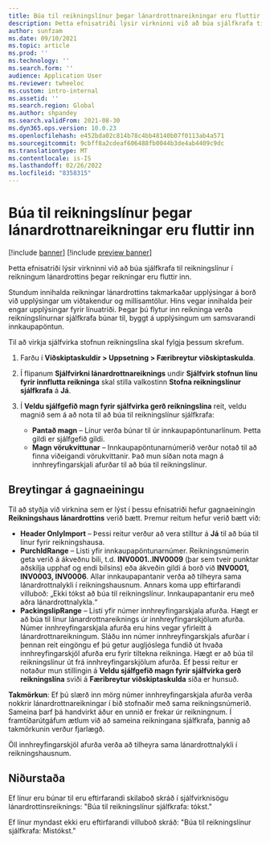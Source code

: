 ```yaml
---
title: Búa til reikningslínur þegar lánardrottnareikningar eru fluttir inn
description: Þetta efnisatriði lýsir virkninni við að búa sjálfkrafa til reikningslínur í reikningum lánardrottins þegar reikningar eru fluttir inn.
author: sunfzam
ms.date: 09/10/2021
ms.topic: article
ms.prod: ''
ms.technology: ''
ms.search.form: ''
audience: Application User
ms.reviewer: twheeloc
ms.custom: intro-internal
ms.assetid: ''
ms.search.region: Global
ms.author: shpandey
ms.search.validFrom: 2021-08-30
ms.dyn365.ops.version: 10.0.23
ms.openlocfilehash: e452bda02c814b78c4bb48140b07f0113ab4a571
ms.sourcegitcommit: 9cbff8a2cdeaf606488fb0044b3de4ab4409c9dc
ms.translationtype: MT
ms.contentlocale: is-IS
ms.lasthandoff: 02/26/2022
ms.locfileid: "8358315"
---
```

# <a name="generate-invoice-lines-when-you-import-vendor-invoices"></a>Búa til reikningslínur þegar lánardrottnareikningar eru fluttir inn

[!include [banner](../includes/banner.md)]
[!include [preview banner](../includes/preview-banner.md)]

Þetta efnisatriði lýsir virkninni við að búa sjálfkrafa til reikningslínur í reikningum lánardrottins þegar reikningar eru fluttir inn.

Stundum innihalda reikningar lánardrottins takmarkaðar upplýsingar á borð við upplýsingar um viðtakendur og millisamtölur. Hins vegar innihalda þeir engar upplýsingar fyrir línuatriði. Þegar þú flytur inn reikninga verða reikningslínurnar sjálfkrafa búnar til, byggt á upplýsingum um samsvarandi innkaupapöntun.

Til að virkja sjálfvirka stofnun reikningslína skal fylgja þessum skrefum.

1.  Farðu í **Viðskiptaskuldir \> Uppsetning \> Færibreytur viðskiptaskulda**.
2.  Í flipanum **Sjálfvirkni lánardrottnareiknings** undir **Sjálfvirk stofnun línu fyrir innflutta reikninga** skal stilla valkostinn **Stofna reikningslínur sjálfkrafa** á **Já**. 
4.  Í **Veldu sjálfgefið magn fyrir sjálfvirka gerð reikningslína** reit, veldu magnið sem á að nota til að búa til reikningslínur sjálfkrafa:

    - **Pantað magn** – Línur verða búnar til úr innkaupapöntunarlínum. Þetta gildi er sjálfgefið gildi.
    - **Magn vörukvittunar** – Innkaupapöntunarnúmerið verður notað til að finna viðeigandi vörukvittanir. Það mun síðan nota magn á innhreyfingarskjali afurðar til að búa til reikningslínur.

## <a name="data-entity-changes"></a>Breytingar á gagnaeiningu

Til að styðja við virknina sem er lýst í þessu efnisatriði hefur gagnaeiningin **Reikningshaus lánardrottins** verið bætt. Þremur reitum hefur verið bætt við:

- **Header OnlyImport** – Þessi reitur verður að vera stilltur á **Já** til að búa til línur fyrir reikningshausa.
- **PurchIdRange** – Listi yfir innkaupapöntunarnúmer. Reikningsnúmerin geta verið á ákveðnu bili, t.d. **INV0001..INV0009** (þar sem tveir punktar aðskilja upphaf og endi bilsins) eða ákveðin gildi á borð við **INV0001, INV0003, INV0006**. Allar innkaupapantanir verða að tilheyra sama lánardrottnalykli í reikningshausnum. Annars koma upp eftirfarandi villuboð: „Ekki tókst að búa til reikningslínur. Innkaupapantanir eru með aðra lánardrottnalykla.“
- **PackingslipRange** – Listi yfir númer innhreyfingarskjala afurða. Hægt er að búa til línur lánardrottnareiknings úr innhreyfingarskjölum afurða. Númer innhreyfingarskjala afurða eru hins vegar yfirleitt á lánardrottnareikningum. Sláðu inn númer innhreyfingarskjals afurðar í þennan reit eingöngu ef þú getur augljóslega fundið út hvaða innhreyfingarskjöl afurða eru fyrir tiltekna reikninga. Hægt er að búa til reikningslínur út frá innhreyfingarskjölum afurða. Ef þessi reitur er notaður mun stillingin á **Veldu sjálfgefið magn fyrir sjálfvirka gerð reikningslína** sviði á **Færibreytur viðskiptaskulda** síða er hunsuð. 

**Takmörkun**: Ef þú slærð inn mörg númer innhreyfingarskjala afurða verða nokkrir lánardrottnareikningar í bið stofnaðir með sama reikningsnúmerið. Sameina þarf þá handvirkt áður en unnið er frekar úr reikningnum. Í framtíðarútgáfum ætlum við að sameina reikningana sjálfkrafa, þannig að takmörkunin verður fjarlægð.

Öll innhreyfingarskjöl afurða verða að tilheyra sama lánardrottnalykli í reikningshausnum.

## <a name="result"></a>Niðurstaða

Ef línur eru búnar til eru eftirfarandi skilaboð skráð í sjálfvirknisögu lánardrottinsreiknings: "Búa til reikningslínur sjálfkrafa: tókst."

Ef línur myndast ekki eru eftirfarandi villuboð skráð: "Búa til reikningslínur sjálfkrafa: Mistókst."
